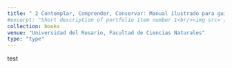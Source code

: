 ```yaml
---
title: " 2 Contemplar, Comprender, Conservar: Manual ilustrado para guías de turismo de naturaleza en Colombia"
#excerpt: "Short description of portfolio item number 1<br/><img src='/images/500x300.png'>"
collection: books
venue: "Universidad del Rosario, Facultad de Ciencias Naturales"
type: "type"
---
```

test
